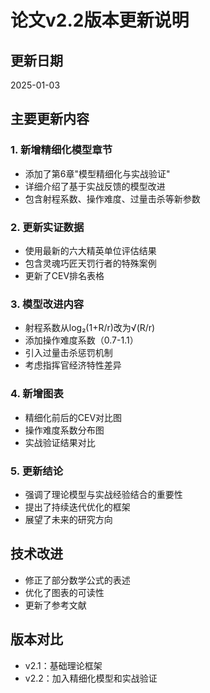 # 论文v2.2版本更新说明

## 更新日期
2025-01-03

## 主要更新内容

### 1. 新增精细化模型章节
- 添加了第6章"模型精细化与实战验证"
- 详细介绍了基于实战反馈的模型改进
- 包含射程系数、操作难度、过量击杀等新参数

### 2. 更新实证数据
- 使用最新的六大精英单位评估结果
- 包含灵魂巧匠天罚行者的特殊案例
- 更新了CEV排名表格

### 3. 模型改进内容
- 射程系数从log₂(1+R/r)改为√(R/r)
- 添加操作难度系数（0.7-1.1）
- 引入过量击杀惩罚机制
- 考虑指挥官经济特性差异

### 4. 新增图表
- 精细化前后的CEV对比图
- 操作难度系数分布图
- 实战验证结果对比

### 5. 更新结论
- 强调了理论模型与实战经验结合的重要性
- 提出了持续迭代优化的框架
- 展望了未来的研究方向

## 技术改进
- 修正了部分数学公式的表述
- 优化了图表的可读性
- 更新了参考文献

## 版本对比
- v2.1：基础理论框架
- v2.2：加入精细化模型和实战验证